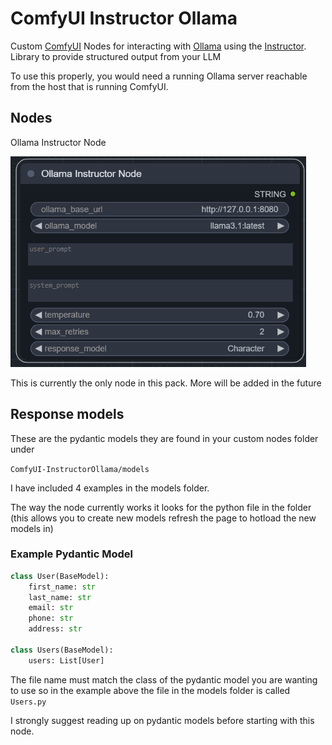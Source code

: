 # ComfyUI Instructor Ollama

Custom [ComfyUI](https://github.com/comfyanonymous/ComfyUI) Nodes for interacting with [Ollama](https://ollama.com/) using the [Instructor](https://github.com/ollama/ollama-python). Library to provide structured output from your LLM

To use this properly, you would need a running Ollama server reachable from the host that is running ComfyUI.


## Nodes

Ollama Instructor Node

![](.images/oin.png)

This is currently the only node in this pack. More will be added in the future

**Response models**
--
These are the pydantic models they are found in your custom nodes folder under 

`ComfyUI-InstructorOllama/models`

I have included 4 examples in the models folder.

The way the node currently works it looks for the python file in the folder (this allows you to create new models refresh the page to hotload the new models in)

### Example Pydantic Model
```Python
class User(BaseModel):
    first_name: str
    last_name: str
    email: str
    phone: str
    address: str

class Users(BaseModel):
    users: List[User]
```

The file name must match the class of the pydantic model you are wanting to use so in the example above the file in the models folder is called `Users.py`

I strongly suggest reading up on pydantic models before starting with this node.
